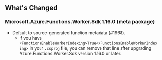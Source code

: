 ## What's Changed

<!-- Please add your release notes in the following format:
- My change description (#PR/#issue)
-->

### Microsoft.Azure.Functions.Worker.Sdk 1.16.0 (meta package)

- Default to source-generated function metadata (#1968).
    * If you have `<FunctionsEnableWorkerIndexing>True</FunctionsEnableWorkerIndexing>` in your `.csproj` file, you can remove that line after upgrading Azure.Functions.Worker.Sdk version 1.16.0 or later.